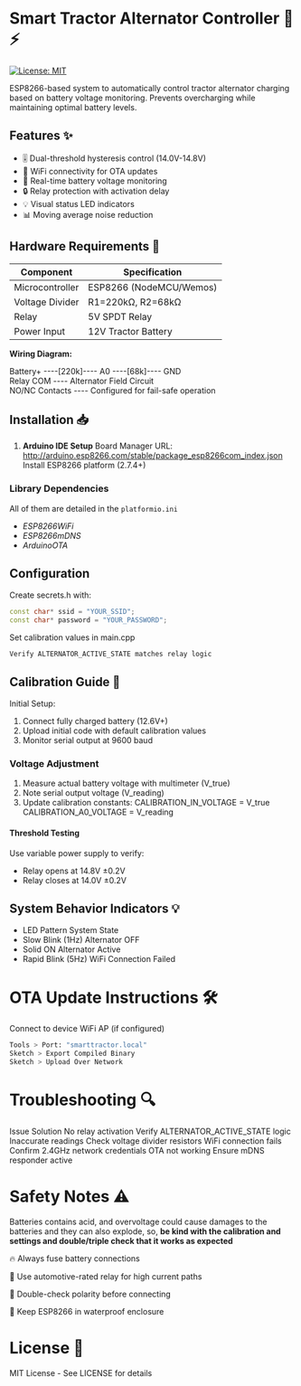 # Smart Tractor Alternator Controller 🚜⚡

[![License: MIT](https://img.shields.io/badge/License-MIT-yellow.svg)](https://opensource.org/licenses/MIT)

ESP8266-based system to automatically control tractor alternator charging based on battery voltage monitoring. Prevents overcharging while maintaining optimal battery levels.

## Features ✨
- 🎚️ Dual-threshold hysteresis control (14.0V-14.8V)
- 📶 WiFi connectivity for OTA updates
- 🔋 Real-time battery voltage monitoring
- 🔒 Relay protection with activation delay
- 💡 Visual status LED indicators
- 📊 Moving average noise reduction

## Hardware Requirements 🔨
| Component              | Specification           |
|------------------------|-------------------------|
| Microcontroller        | ESP8266 (NodeMCU/Wemos) |
| Voltage Divider        | R1=220kΩ, R2=68kΩ       |
| Relay                  | 5V SPDT Relay           |
| Power Input            | 12V Tractor Battery     |

**Wiring Diagram:**

Battery+ ----[220k]---- A0 ----[68k]---- GND  
Relay COM ---- Alternator Field Circuit  
NO/NC Contacts ---- Configured for fail-safe operation  

## Installation 📥

1. **Arduino IDE Setup**
   Board Manager URL: http://arduino.esp8266.com/stable/package_esp8266com_index.json
   Install ESP8266 platform (2.7.4+)

### Library Dependencies

All of them are detailed in the `platformio.ini`

- *ESP8266WiFi*
- *ESP8266mDNS*
- *ArduinoOTA*

## Configuration

Create secrets.h with:
```cpp
const char* ssid = "YOUR_SSID";
const char* password = "YOUR_PASSWORD";
```
Set calibration values in main.cpp

`Verify ALTERNATOR_ACTIVE_STATE matches relay logic`

    
## Calibration Guide 🔧

Initial Setup:
1. Connect fully charged battery (12.6V+)
2. Upload initial code with default calibration values
3. Monitor serial output at 9600 baud

### Voltage Adjustment

1. Measure actual battery voltage with multimeter (V_true)
2. Note serial output voltage (V_reading)
3. Update calibration constants:
       CALIBRATION_IN_VOLTAGE = V_true
       CALIBRATION_A0_VOLTAGE = V_reading

#### Threshold Testing
   
Use variable power supply to verify:
- Relay opens at 14.8V ±0.2V
- Relay closes at 14.0V ±0.2V

## System Behavior Indicators 💡
- LED Pattern	System State
- Slow Blink (1Hz)	Alternator OFF
- Solid ON	Alternator Active
- Rapid Blink (5Hz)	WiFi Connection Failed

# OTA Update Instructions 🛠️

Connect to device WiFi AP (if configured)

```bash
Tools > Port: "smarttractor.local"
Sketch > Export Compiled Binary
Sketch > Upload Over Network
```

# Troubleshooting 🔍

Issue	Solution
No relay activation	Verify ALTERNATOR_ACTIVE_STATE logic
Inaccurate readings	Check voltage divider resistors
WiFi connection fails	Confirm 2.4GHz network credentials
OTA not working	Ensure mDNS responder active

# Safety Notes ⚠️

Batteries contains acid, and overvoltage could cause damages to the batteries and they can also explode, so, **be kind with the calibration and settings and double/triple check that it works as expected**
    
🔥 Always fuse battery connections

🛑 Use automotive-rated relay for high current paths

🔌 Double-check polarity before connecting

🧯 Keep ESP8266 in waterproof enclosure

# License 📄

MIT License - See LICENSE for details

